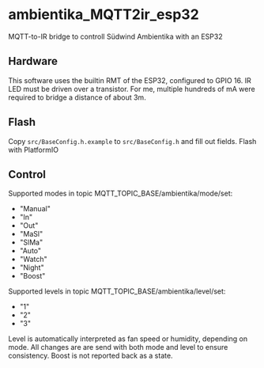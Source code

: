 # ambientika_MQTT2ir_esp32
MQTT-to-IR bridge to controll Südwind Ambientika with an ESP32

## Hardware
This software uses the builtin RMT of the ESP32, configured to GPIO 16. IR LED must be driven over a transistor. For me, multiple hundreds of mA were required to bridge a distance of about 3m.

## Flash
Copy `src/BaseConfig.h.example` to `src/BaseConfig.h` and fill out fields. Flash with PlatformIO

## Control
Supported modes in topic MQTT_TOPIC_BASE/ambientika/mode/set:
- "Manual"
- "In"
- "Out"
- "MaSl"
- "SlMa"
- "Auto"
- "Watch"
- "Night"
- "Boost"

Supported levels in topic MQTT_TOPIC_BASE/ambientika/level/set:
- "1"
- "2"
- "3"

Level is automatically interpreted as fan speed or humidity, depending on mode. All changes are are send with both mode and level to ensure consistency. Boost is not reported back as a state.
